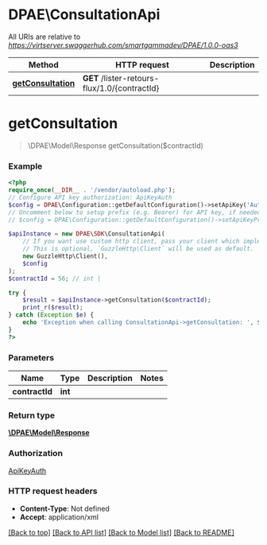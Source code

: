 # DPAE\ConsultationApi

All URIs are relative to *https://virtserver.swaggerhub.com/smartgammadev/DPAE/1.0.0-oas3*

Method | HTTP request | Description
------------- | ------------- | -------------
[**getConsultation**](ConsultationApi.md#getconsultation) | **GET** /lister-retours-flux/1.0/{contractId} | 

# **getConsultation**
> \DPAE\Model\Response getConsultation($contractId)



### Example
```php
<?php
require_once(__DIR__ . '/vendor/autoload.php');
// Configure API key authorization: ApiKeyAuth
$config = DPAE\Configuration::getDefaultConfiguration()->setApiKey('Authorization', 'YOUR_API_KEY');
// Uncomment below to setup prefix (e.g. Bearer) for API key, if needed
// $config = DPAE\Configuration::getDefaultConfiguration()->setApiKeyPrefix('Authorization', 'Bearer');

$apiInstance = new DPAE\SDK\ConsultationApi(
    // If you want use custom http client, pass your client which implements `GuzzleHttp\ClientInterface`.
    // This is optional, `GuzzleHttp\Client` will be used as default.
    new GuzzleHttp\Client(),
    $config
);
$contractId = 56; // int | 

try {
    $result = $apiInstance->getConsultation($contractId);
    print_r($result);
} catch (Exception $e) {
    echo 'Exception when calling ConsultationApi->getConsultation: ', $e->getMessage(), PHP_EOL;
}
?>
```

### Parameters

Name | Type | Description  | Notes
------------- | ------------- | ------------- | -------------
 **contractId** | **int**|  |

### Return type

[**\DPAE\Model\Response**](../Model/Response.md)

### Authorization

[ApiKeyAuth](../../README.md#ApiKeyAuth)

### HTTP request headers

 - **Content-Type**: Not defined
 - **Accept**: application/xml

[[Back to top]](#) [[Back to API list]](../../README.md#documentation-for-api-endpoints) [[Back to Model list]](../../README.md#documentation-for-models) [[Back to README]](../../README.md)

